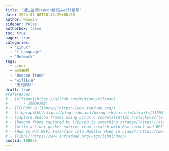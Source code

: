 ```yaml
---
title: "通过监听beacon帧扫描wifi信号"
date: 2023-07-06T16:43:29+08:00
author: whowin
sidebar: false
authorbox: false
toc: true
pager: true
categories:
  - "Linux"
  - "C Language"
  - "Network"
tags:
  - Linux
  - 网络编程
  - "beacon frame"
  - "wifi扫描"
  - "无线网络"
draft: true
#references: 
# - [Wifimon](https://github.com/Wifimon/Wifimon)
#       - 源程序原型
# - [TCPDUMP & libpcap](https://www.tcpdump.org/)
# - [libpcap详解](https://blog.csdn.net/kking_edc/article/details/118942117)
# - [capture Beacon frames using Linux c sockets](https://stackoverflow.com/questions/52962971/capture-beacon-frames-using-linux-c-sockets)
# - [beacon frame captured by libpcap is something strange](https://stackoverflow.com/questions/20290385/beacon-frame-captured-by-libpcap-is-something-strange)
# - [Write a Linux packet sniffer from scratch with Raw socket and BPF](https://levelup.gitconnected.com/write-a-linux-packet-sniffer-from-scratch-with-raw-socket-and-bpf-c53734b51850)
# - [How to Put WiFi Interface into Monitor Mode in Linux?](https://www.geeksforgeeks.org/how-to-put-wifi-interface-into-monitor-mode-in-linux/)
# - [libnl](https://www.infradead.org/~tgr/libnl/doc/)
postid: 180025
---
```




<!--more-->
